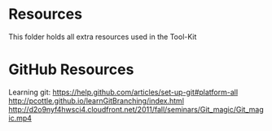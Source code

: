 Resources
========

This folder holds all extra resources used in the Tool-Kit

GitHub Resources
========
Learning git:
https://help.github.com/articles/set-up-git#platform-all
http://pcottle.github.io/learnGitBranching/index.html
http://d2o9nyf4hwsci4.cloudfront.net/2011/fall/seminars/Git_magic/Git_magic.mp4